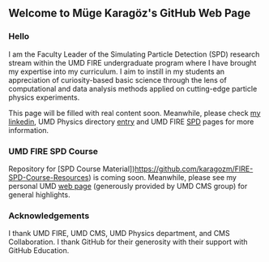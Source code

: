 ## Welcome to Müge Karagöz's GitHub Web Page


### Hello

I am the Faculty Leader of the Simulating Particle Detection (SPD) research stream within the UMD FIRE undergraduate program where I have brought my expertise into my curriculum.
I aim to instill in my students an appreciation of curiosity-based basic science through the lens of computational and data analysis methods applied on cutting-edge particle physics experiments.

This page will be filled with real content soon. Meanwhile, please check [my linkedin](https://www.linkedin.com/in/mugekaragoz/), UMD Physics directory [entry](https://umdphysics.umd.edu/people/lecturers/item/1083-mkaragoz.html) and UMD FIRE [SPD](https://www.fire.umd.edu/spd) pages for more information.

### UMD FIRE SPD Course

Repository for [SPD Course Material])https://github.com/karagozm/FIRE-SPD-Course-Resources) is coming soon. Meanwhile, please see my personal UMD [web page](http://hepcms-hn.umd.edu/~karagozm/) (generously provided by UMD CMS group) for general highlights.

### Acknowledgements

I thank UMD FIRE, UMD CMS, UMD Physics department, and CMS Collaboration. I thank GitHub for their generosity with their support with GitHub Education.

